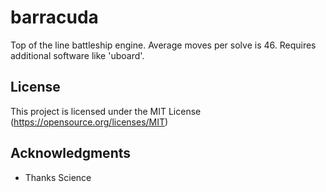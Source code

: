 # barracuda
Top of the line battleship engine. Average moves per solve is 46. Requires additional software like 'uboard'.

## License
This project is licensed under the MIT License
(https://opensource.org/licenses/MIT)
## Acknowledgments
* Thanks Science

